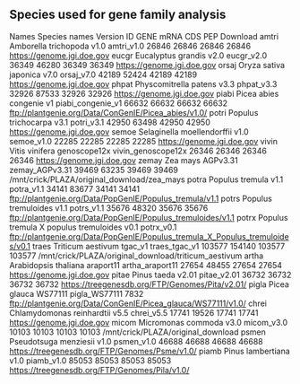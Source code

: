 ## Species used for gene family analysis
Names	Species names	Version	ID	GENE	mRNA	CDS	PEP	Download
amtri	Amborella trichopoda	v1.0	amtri_v1.0	26846	26846	26846	26846	https://genome.jgi.doe.gov
eucgr	Eucalyptus grandis	v2.0	eucgr_v2.0	36349	46280	36349	36349	https://genome.jgi.doe.gov
orsaj	Oryza sativa japonica	v7.0	orsaj_v7.0	42189	52424	42189	42189	https://genome.jgi.doe.gov
phpat	Physcomitrella patens	v3.3	phpat_v3.3	32926	87533	32926	32926	https://genome.jgi.doe.gov
piabi	Picea abies	congenie v1	piabi_congenie_v1	66632	66632	66632	66632	ftp://plantgenie.org/Data/ConGenIE/Picea_abies/v1.0/
potri	Populus trichocarpa	v3.1	potri_v3.1	42950	63498	42950	42950	https://genome.jgi.doe.gov
semoe	Selaginella moellendorffii	v1.0	semoe_v1.0	22285	22285	22285	22285	https://genome.jgi.doe.gov
vivin	Vitis vinifera	genoscope12x	vivin_genoscope12x	26346	26346	26346	26346	https://genome.jgi.doe.gov
zemay	Zea mays	AGPv3.31	zemay_AGPv3.31	39469	63235	39469	39469	/mnt/crick/PLAZA/original_download/zea_mays
potra	Populus tremula	v1.1	potra_v1.1	34141	83677	34141	34141	ftp://plantgenie.org/Data/PopGenIE/Populus_tremula/v1.1
potrs	Populus tremuloides	v1.1	potrs_v1.1	35676	48320	35676	35676	ftp://plantgenie.org/Data/PopGenIE/Populus_tremuloides/v1.1
potrx	Populus tremula X populus tremuloides	v0.1	potrx_v0.1					ftp://plantgenie.org/Data/PopGenIE/Populus_tremula_X_Populus_tremuloides/v0.1
traes	Triticum aestivum	tgac_v1	traes_tgac_v1	103577	154140	103577	103577	/mnt/crick/PLAZA/original_download/triticum_aestivum
artha	Arabidopsis thaliana	araport11	artha_araport11	27654	48455	27654	27654	https://genome.jgi.doe.gov
pitae	Pinus taeda	v2.01	pitae_v2.01	36732	36732	36732	36732	https://treegenesdb.org/FTP/Genomes/Pita/v2.01/
pigla	Picea glauca	WS77111	pigla_WS77111	7832				ftp://plantgenie.org/Data/ConGenIE/Picea_glauca/WS77111/v1.0/
chrei	Chlamydomonas reinhardtii	v5.5	chrei_v5.5	17741	19526	17741	17741	https://genome.jgi.doe.gov
micom	Micromonas commoda	v3.0	micom_v3.0	10103	10103	10103	10103	/mnt/crick/PLAZA/original_download
psmen	Pseudotsuga menziesii	v1.0	psmen_v1.0	46688	46688	46688	46688	https://treegenesdb.org/FTP/Genomes/Psme/v1.0/
piamb	Pinus lambertiana	v1.0	piamb_v1.0	85053	85053	85053	85053	https://treegenesdb.org/FTP/Genomes/Pila/v1.0/
